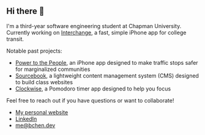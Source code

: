 ## Hi there 👋

I'm a third-year software engineering student at Chapman University.
Currently working on [Interchange](https://interchange.bchen.dev), a fast, simple iPhone app for college transit.

Notable past projects:

- [Power to the People](https://github.com/brendan-ch/PowerToThePeople), an iPhone app designed to make traffic stops safer for marginalized communities
- [Sourcebook](https://github.com/brendan-ch/sourcebook), a lightweight content management system (CMS) designed to build class websites
- [Clockwise](https://github.com/brendan-ch/clockwise), a Pomodoro timer app designed to help you focus

Feel free to reach out if you have questions or want to collaborate!

- [My personal website](https://bchen.dev)
- [LinkedIn](https://linkedin.com/in/brendan-ch)
- [me@bchen.dev](mailto:me@bchen.dev)

<!--
**brendan-ch/brendan-ch** is a ✨ _special_ ✨ repository because its `README.md` (this file) appears on your GitHub profile.

Here are some ideas to get you started:

- 🔭 I’m currently working on ...
- 🌱 I’m currently learning ...
- 👯 I’m looking to collaborate on ...
- 🤔 I’m looking for help with ...
- 💬 Ask me about ...
- 📫 How to reach me: ...
- 😄 Pronouns: ...
- ⚡ Fun fact: ...
-->

